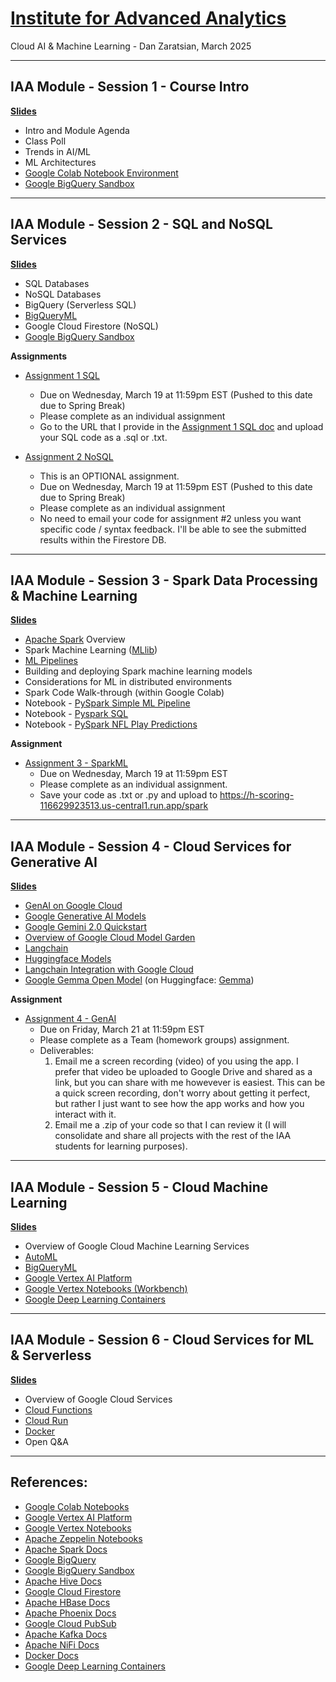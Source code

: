 # [Institute for Advanced Analytics](https://analytics.ncsu.edu/)
Cloud AI & Machine Learning - Dan Zaratsian, March 2025


---
## IAA Module - Session 1 - Course Intro

[**Slides**](https://docs.google.com/presentation/d/1CC03MXct8pW9DblZ4i7sICcYlbXg81xgyB1DLtDh_ig/edit?usp=sharing)

* Intro and Module Agenda
* Class Poll
* Trends in AI/ML
* ML Architectures
* [Google Colab Notebook Environment](https://colab.sandbox.google.com/)
* [Google BigQuery Sandbox](https://console.cloud.google.com/bigquery)

---
## IAA Module - Session 2 - SQL and NoSQL Services

[**Slides**](https://docs.google.com/presentation/d/1zB7K2ud91WOKuCENic4WNLz6lSqJ0yUbijYQJ3HbFU0/edit?usp=sharing)

* SQL Databases
* NoSQL Databases
* BigQuery (Serverless SQL)
* [BigQueryML](https://cloud.google.com/bigquery-ml/docs/introduction)
* Google Cloud Firestore (NoSQL)
* [Google BigQuery Sandbox](https://console.cloud.google.com/bigquery)

**Assignments**
* [Assignment 1 SQL](./session_02/Assignment_1_SQL.md)
  - Due on Wednesday, March 19 at 11:59pm EST (Pushed to this date due to Spring Break)
  - Please complete as an individual assignment
  - Go to the URL that I provide in the [Assignment 1 SQL doc](./session_02/Assignment_1_SQL.md) and upload your SQL code as a .sql or .txt.

* [Assignment 2 NoSQL](https://colab.research.google.com/drive/1Fp8OYxF9cyY-WIinV4w4IXOxCIRMW0v3?usp=sharing)
  - This is an OPTIONAL assignment. 
  - Due on Wednesday, March 19 at 11:59pm EST (Pushed to this date due to Spring Break)
  - Please complete as an individual assignment
  - No need to email your code for assignment #2 unless you want specific code / syntax feedback. I'll be able to see the submitted results within the Firestore DB.


---
## IAA Module - Session 3 - Spark Data Processing & Machine Learning

[**Slides**](https://docs.google.com/presentation/d/1JG4nMPv1ryovSpZG62XGS0frzpb0c82EEincZZ7acMU/edit#slide=id.g7167105720_0_348)

* [Apache Spark](https://spark.apache.org/) Overview
* Spark Machine Learning ([MLlib](https://spark.apache.org/docs/latest/ml-guide.html))
* [ML Pipelines](https://spark.apache.org/docs/latest/ml-pipeline.html)
* Building and deploying Spark machine learning models
* Considerations for ML in distributed environments
* Spark Code Walk-through (within Google Colab)
* Notebook - [PySpark Simple ML Pipeline](https://colab.research.google.com/drive/1J1KDnUp694H4C-jYYSks-Sj84tQJgxpe?authuser=1#scrollTo=5-7vRh7EGS30)
* Notebook - [Pyspark SQL](https://colab.research.google.com/drive/1WLCZw3Ef57dKfW1cMZQIuI6NT1ZYym-l?authuser=1#scrollTo=upqpisH2IoMy)
* Notebook - [PySpark NFL Play Predictions](https://colab.research.google.com/drive/1MeES47R-35fiKsOOdXQlu2YD4bFp5qj1?authuser=1#scrollTo=8gAjWzfss5nB)

**Assignment**
* [Assignment 3 - SparkML](https://colab.research.google.com/drive/1AVRfN0SUVBiX5V7YpaMyn4BFu4dmr3Ht?usp=sharing)
  - Due on Wednesday, March 19 at 11:59pm EST
  - Please complete as an individual assignment.
  - Save your code as .txt or .py and upload to https://h-scoring-116629923513.us-central1.run.app/spark

---
## IAA Module - Session 4 - Cloud Services for Generative AI

[**Slides**](https://docs.google.com/presentation/d/1tMwEf6bC5CYKCqaFMnJvEAVhoVe8rNujV_OelGFInuA/edit?usp=sharing)

* [GenAI on Google Cloud](https://cloud.google.com/vertex-ai/generative-ai/docs/learn/overview)
* [Google Generative AI Models](https://cloud.google.com/vertex-ai/generative-ai/docs/learn/models)
* [Google Gemini 2.0 Quickstart](https://cloud.google.com/vertex-ai/generative-ai/docs/gemini-v2)
* [Overview of Google Cloud Model Garden](https://cloud.google.com/vertex-ai/generative-ai/docs/model-garden/explore-models)
* [Langchain](https://python.langchain.com/docs/get_started/introduction)
* [Huggingface Models](https://huggingface.co/models)
* [Langchain Integration with Google Cloud](https://python.langchain.com/docs/integrations/platforms/google)
* [Google Gemma Open Model](https://ai.google.dev/gemma) (on Huggingface: [Gemma](https://huggingface.co/google))

**Assignment**
* [Assignment 4 - GenAI](./session_04/genai_assignment.md)
  - Due on Friday, March 21 at 11:59pm EST
  - Please complete as a Team (homework groups) assignment.
  - Deliverables:
    1. Email me a screen recording (video) of you using the app. I prefer that video be uploaded to Google Drive and shared as a link, but you can share with me howevever is easiest. This can be a quick screen recording, don't worry about getting it perfect, but rather I just want to see how the app works and how you interact with it. 
    2. Email me a .zip of your code so that I can review it (I will consolidate and share all projects with the rest of the IAA students for learning purposes). 

---
## IAA Module - Session 5 - Cloud Machine Learning

[**Slides**]()

* Overview of Google Cloud Machine Learning Services
* [AutoML](https://cloud.google.com/automl)
* [BigQueryML](https://cloud.google.com/bigquery-ml/docs/introduction)
* [Google Vertex AI Platform](https://cloud.google.com/vertex-ai/docs/start/introduction-unified-platform)
* [Google Vertex Notebooks (Workbench)](https://cloud.google.com/vertex-ai/docs/workbench/introduction)
* [Google Deep Learning Containers](https://cloud.google.com/deep-learning-containers/docs/choosing-container)

---
## IAA Module - Session 6 - Cloud Services for ML & Serverless

[**Slides**]()

* Overview of Google Cloud Services
* [Cloud Functions](https://cloud.google.com/functions)
* [Cloud Run](https://cloud.google.com/run)
* [Docker](https://docs.docker.com/)
* Open Q&A

---

## References:

* [Google Colab Notebooks](https://colab.sandbox.google.com)
* [Google Vertex AI Platform](https://cloud.google.com/vertex-ai/docs/start/introduction-unified-platform)
* [Google Vertex Notebooks](https://cloud.google.com/vertex-ai/docs/workbench/notebook-solution)
* [Apache Zeppelin Notebooks](https://zeppelin.apache.org/)
* [Apache Spark Docs](https://spark.apache.org/docs/latest/)
* [Google BigQuery](https://cloud.google.com/bigquery/what-is-bigquery)
* [Google BigQuery Sandbox](https://console.cloud.google.com/bigquery)
* [Apache Hive Docs](https://cwiki.apache.org/confluence/display/Hive/GettingStarted)
* [Google Cloud Firestore](https://cloud.google.com/firestore/docs)
* [Apache HBase Docs](https://hbase.apache.org/book.html)
* [Apache Phoenix Docs](https://phoenix.apache.org/)
* [Google Cloud PubSub](https://cloud.google.com/pubsub/docs/concepts)
* [Apache Kafka Docs](https://kafka.apache.org/20/documentation.html)
* [Apache NiFi Docs](https://nifi.apache.org/docs.html)
* [Docker Docs](https://docs.docker.com/)
* [Google Deep Learning Containers](https://cloud.google.com/deep-learning-containers/docs/choosing-container)
